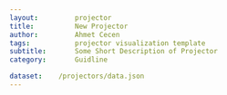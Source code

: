 ```yaml
---
layout:     	projector
title:     		New Projector
author:     	Ahmet Cecen
tags:           projector visualization template
subtitle:    	Some Short Description of Projector
category:       Guidline

dataset:    /projectors/data.json
---
```

